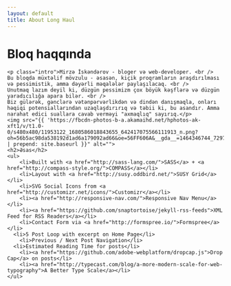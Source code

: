 ```yaml
---
layout: default
title: About Long Haul
---
```


<div class="post">
	<h1 class="pageTitle">Bloq haqqında</h1>
	
	<p class="intro">Mirzə İskəndərov - bloger və web-developer. <br />
	Bu bloqda müxtəlif mövzulu - əsasən, kiçik proqramların araşdırılması və pessimistik, amma dəyərli məqalələr paylaşılacaq. <br />
	Unutmaq lazım deyil ki, düzgün pessimizm çox böyük kəşflərə və düzgün yaradıcılığa apara bilər. <br />
	Biz gülərək, gənclərə vətənpərvərlikdən və dindən danışmaqla, onları həqiqi potensiallarından uzaqlaşdırırıq və təbii ki, bu asandır. Amma narahat edici suallara cavab verməyi "axmaqlıq" sayırıq.</p>
	<img src="{{ 'https://fbcdn-photos-b-a.akamaihd.net/hphotos-ak-xft1/v/t1.0-0/s480x480/11953122_1680586018843655_642417075566111913_n.png?oh=56b5ac98da538192d1ad6a179092ad66&oe=56FF606A&__gda__=1464346744_7297e3e95a617959742493d1fd216864' | prepend: site.baseurl }}" alt=""> 
	<h2>Əsas</h2>
	<ul>
		<li>Built with <a href="http://sass-lang.com/">SASS</a> + <a href="http://compass-style.org/">COMPASS</a></li>
  		<li>Layout with <a href="http://susy.oddbird.net/">SUSY Grid</a></li>
  		<li>SVG Social Icons from <a href="http://customizr.net/icons/">Customizr</a></li>
  		<li><a href="http://responsive-nav.com/">Responsive Nav Menu</a></li>
  		<li><a href="https://github.com/snaptortoise/jekyll-rss-feeds">XML Feed for RSS Readers</a></li>
  		<li>Contact Form via <a href="http://formspree.io/">Formspree</a></li>
      <li>5 Post Loop with excerpt on Home Page</li>
  		<li>Previous / Next Post Navigation</li>
      <li>Estimated Reading Time for posts</li>
  		<li><a href="https://github.com/adobe-webplatform/dropcap.js">Drop Cap</a> on posts</li>
  		<li><a href="http://typecast.com/blog/a-more-modern-scale-for-web-typography">A Better Type Scale</a></li>
  	</ul>
</div>
